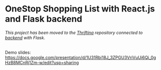 # OneStop Shopping List with React.js and Flask backend
###### This project has been moved to the [Thriftina](https://github.com/ChisomOkwor/thriftina) repository connected to [backend](https://github.com/DanielaEncarnacion97/SES-PlaceHolder-Project) with Flask.

Demo slides: https://docs.google.com/presentation/d/1U31Rbi18J_3ZPGU3VriVuUi6Qj_0gHzB8MCnRj1Zm-w/edit?usp=sharing
